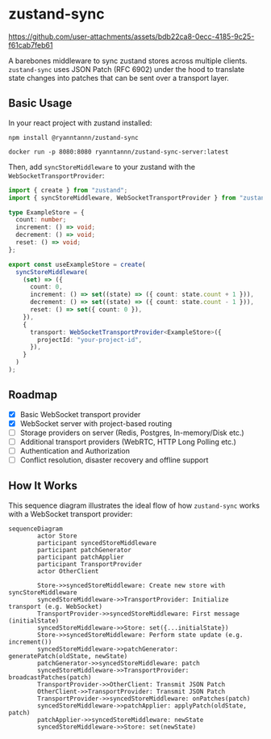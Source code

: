 # zustand-sync


https://github.com/user-attachments/assets/bdb22ca8-0ecc-4185-9c25-f61cab7feb61

A barebones middleware to sync zustand stores across multiple clients.
`zustand-sync` uses JSON Patch (RFC 6902) under the hood to translate state changes into patches that can be sent over a transport layer.

## Basic Usage

In your react project with zustand installed:

```
npm install @ryanntannn/zustand-sync
```

```
docker run -p 8080:8080 ryanntannn/zustand-sync-server:latest
```

Then, add `syncStoreMiddleware` to your zustand with the `WebSocketTransportProvider`:

```typescript
import { create } from "zustand";
import { syncStoreMiddleware, WebSocketTransportProvider } from "zustand-sync";

type ExampleStore = {
  count: number;
  increment: () => void;
  decrement: () => void;
  reset: () => void;
};

export const useExampleStore = create(
  syncStoreMiddleware(
    (set) => ({
      count: 0,
      increment: () => set((state) => ({ count: state.count + 1 })),
      decrement: () => set((state) => ({ count: state.count - 1 })),
      reset: () => set({ count: 0 }),
    }),
    {
      transport: WebSocketTransportProvider<ExampleStore>({
        projectId: "your-project-id",
      }),
    }
  )
);
```

## Roadmap

- [x] Basic WebSocket transport provider
- [x] WebSocket server with project-based routing
- [ ] Storage providers on server (Redis, Postgres, In-memory/Disk etc.)
- [ ] Additional transport providers (WebRTC, HTTP Long Polling etc.)
- [ ] Authentication and Authorization
- [ ] Conflict resolution, disaster recovery and offline support

## How It Works

This sequence diagram illustrates the ideal flow of how `zustand-sync` works with a WebSocket transport provider:

```mermaid
sequenceDiagram
		actor Store
		participant syncedStoreMiddleware
		participant patchGenerator
		participant patchApplier
		participant TransportProvider
		actor OtherClient

		Store->>syncedStoreMiddleware: Create new store with syncStoreMiddleware
		syncedStoreMiddleware->>TransportProvider: Initialize transport (e.g. WebSocket)
		TransportProvider->>syncedStoreMiddleware: First message (initialState)
		syncedStoreMiddleware->>Store: set({...initialState})
		Store->>syncedStoreMiddleware: Perform state update (e.g. increment())
		syncedStoreMiddleware->>patchGenerator: generatePatch(oldState, newState)
		patchGenerator->>syncedStoreMiddleware: patch
		syncedStoreMiddleware->>TransportProvider: broadcastPatches(patch)
		TransportProvider->>OtherClient: Transmit JSON Patch
		OtherClient->>TransportProvider: Transmit JSON Patch
		TransportProvider->>syncedStoreMiddleware: onPatches(patch)
		syncedStoreMiddleware->>patchApplier: applyPatch(oldState, patch)
		patchApplier->>syncedStoreMiddleware: newState
		syncedStoreMiddleware->>Store: set(newState)
```
